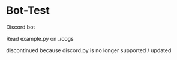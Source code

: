 # Bot-Test
Discord bot


Read example.py on ./cogs

discontinued because discord.py is no longer supported / updated
